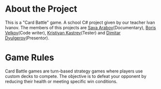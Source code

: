 # About the Project

This is a "Card Battle" game. A school C# project given by our teacher Ivan Ivanov. The members of this projects are [Sava Arabov](https://github.com/SavaArabov)(Documentary), [Boris Velkov](https://github.com/BorkoAXT)(Code writer), [Kristiyan Kastrev](https://github.com/KristiyanKastrev)(Tester) and [Dimitar Dyulgerov](https://github.com/DimitarDyul)(Presentor).

# Game Rules
Card Battle games are turn-based strategy games where players use custom decks to compete. The objective is to defeat your opponent by reducing their health or meeting specific win conditions.
